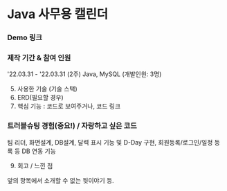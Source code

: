 # Java 사무용 캘린더

### Demo 링크
### 제작 기간 & 참여 인원
'22.03.31 - '22.03.31 (2주)
Java, MySQL (개발인원: 3명)

5. 사용한 기술 (기술 스택)
6. ERD(필요할 경우)
7. 핵심 기능 : 코드로 보여주거나, 코드 링크
### **트러블슈팅 경험(중요!)** / 자랑하고 싶은 코드

팀 리더, 화면설계, DB설계, 달력 표시 기능 및 D-Day 구현, 회원등록/로그인/일정 등록 등 DB 연동 기능


9. 회고 / 느낀 점

앞의 항목에서 소개할 수 없는 뒷이야기 등.
